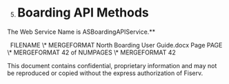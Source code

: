 ﻿
5. # **Boarding API Methods**
The Web Service Name is ASBoardingAPIService.** 



` `FILENAME   \\* MERGEFORMAT North Boarding User Guide.docx		Page  PAGE   \\* MERGEFORMAT 42 of  NUMPAGES   \\* MERGEFORMAT 42

This document contains confidential, proprietary information and may not be reproduced or copied without the express authorization of Fiserv. 
